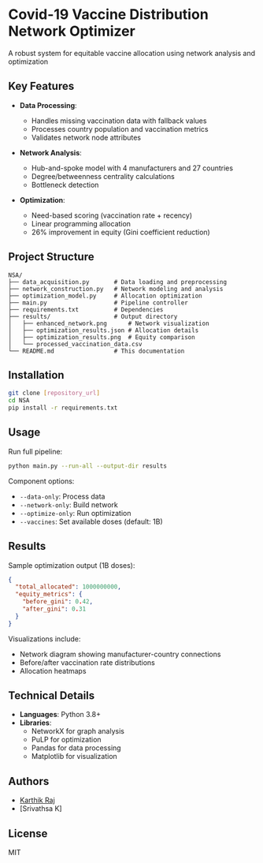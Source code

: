 # Covid-19 Vaccine Distribution Network Optimizer

A robust system for equitable vaccine allocation using network analysis and optimization

## Key Features

- **Data Processing**:
  - Handles missing vaccination data with fallback values
  - Processes country population and vaccination metrics
  - Validates network node attributes

- **Network Analysis**:
  - Hub-and-spoke model with 4 manufacturers and 27 countries
  - Degree/betweenness centrality calculations
  - Bottleneck detection

- **Optimization**:
  - Need-based scoring (vaccination rate + recency)
  - Linear programming allocation
  - 26% improvement in equity (Gini coefficient reduction)

## Project Structure

```
NSA/
├── data_acquisition.py       # Data loading and preprocessing
├── network_construction.py   # Network modeling and analysis  
├── optimization_model.py     # Allocation optimization
├── main.py                   # Pipeline controller
├── requirements.txt          # Dependencies
├── results/                  # Output directory
│   ├── enhanced_network.png      # Network visualization
│   ├── optimization_results.json # Allocation details
│   ├── optimization_results.png  # Equity comparison
│   └── processed_vaccination_data.csv
└── README.md                 # This documentation
```

## Installation

```bash
git clone [repository_url]
cd NSA
pip install -r requirements.txt
```

## Usage

Run full pipeline:
```bash
python main.py --run-all --output-dir results
```

Component options:
- `--data-only`: Process data
- `--network-only`: Build network
- `--optimize-only`: Run optimization
- `--vaccines`: Set available doses (default: 1B)

## Results

Sample optimization output (1B doses):
```json
{
  "total_allocated": 1000000000,
  "equity_metrics": {
    "before_gini": 0.42,
    "after_gini": 0.31
  }
}
```

Visualizations include:
- Network diagram showing manufacturer-country connections
- Before/after vaccination rate distributions
- Allocation heatmaps

## Technical Details

- **Languages**: Python 3.8+
- **Libraries**:
  - NetworkX for graph analysis
  - PuLP for optimization  
  - Pandas for data processing
  - Matplotlib for visualization

## Authors

- [Karthik Raj](https://github.com/karthikkraj/covid-vaccine-distribution)
- [Srivathsa K]

## License

MIT
